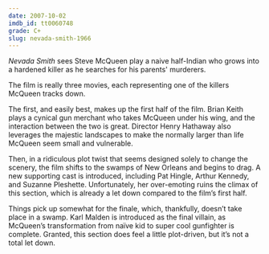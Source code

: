 ```yaml
---
date: 2007-10-02
imdb_id: tt0060748
grade: C+
slug: nevada-smith-1966
---
```


_Nevada Smith_ sees Steve McQueen play a naive half-Indian who grows into a hardened killer as he searches for his parents' murderers.

The film is really three movies, each representing one of the killers McQueen tracks down.

The first, and easily best, makes up the first half of the film. Brian Keith plays a cynical gun merchant who takes McQueen under his wing, and the interaction between the two is great. Director Henry Hathaway also leverages the majestic landscapes to make the normally larger than life McQueen seem small and vulnerable.

Then, in a ridiculous plot twist that seems designed solely to change the scenery, the film shifts to the swamps of New Orleans and begins to drag. A new supporting cast is introduced, including Pat Hingle, Arthur Kennedy, and Suzanne Pleshette. Unfortunately, her over-emoting ruins the climax of this section, which is already a let down compared to the film’s first half.

Things pick up somewhat for the finale, which, thankfully, doesn’t take place in a swamp. Karl Malden is introduced as the final villain, as McQueen’s transformation from naïve kid to super cool gunfighter is complete. Granted, this section does feel a little plot-driven, but it’s not a total let down.
